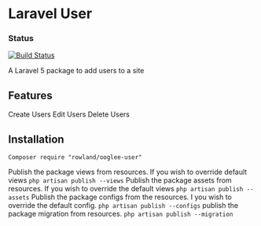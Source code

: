 Laravel User
============

### Status
[![Build Status](https://travis-ci.org/RowlandOti/ooglee-usersmodule.svg?branch=master)](https://travis-ci.org/RowlandOti/ooglee-usersmodule)

A Laravel 5 package to add users to a site

## Features
Create Users
Edit Users
Delete Users

## Installation
``Composer require "rowland/ooglee-user"``

Publish the package views from resources. If you wish to override default views
``php artisan publish --views``
Publish the package assets from resources. If you wish to override the default views
``php artisan publish --assets``
Publish the package configs from the resources. I you wish to override the default config.
``php artisan publish --configs``
publish the package migration from resources.
``php artisan publish --migration``


